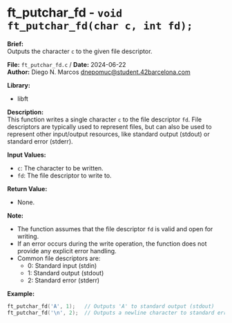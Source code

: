 # ft_putchar_fd - `void ft_putchar_fd(char c, int fd);`

**Brief:**  
Outputs the character `c` to the given file descriptor.

**File:** `ft_putchar_fd.c` / **Date:** 2024-06-22  
**Author:** Diego N. Marcos <dnepomuc@student.42barcelona.com>

**Library:**  
* libft

**Description:**  
This function writes a single character `c` to the file descriptor `fd`. File descriptors are typically used to represent files, but can also be used to represent other input/output resources, like standard output (stdout) or standard error (stderr).

**Input Values:**  
* `c`: The character to be written.
* `fd`: The file descriptor to write to.

**Return Value:**  
* None.

**Note:**  
- The function assumes that the file descriptor `fd` is valid and open for writing.
- If an error occurs during the write operation, the function does not provide any explicit error handling.
- Common file descriptors are:
    - 0: Standard input (stdin)
    - 1: Standard output (stdout)
    - 2: Standard error (stderr)

**Example:**  
```c
ft_putchar_fd('A', 1);   // Outputs 'A' to standard output (stdout)
ft_putchar_fd('\n', 2);  // Outputs a newline character to standard error (stderr)
